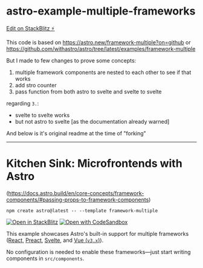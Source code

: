 # astro-example-multiple-frameworks

[Edit on StackBlitz ⚡️](https://stackblitz.com/edit/github-tkuvgl)

This code is based on https://astro.new/framework-multiple?on=github or https://github.com/withastro/astro/tree/latest/examples/framework-multiple

But I made to few changes to prove some concepts:

1. multiple framework components are nested to each other to see if that works
2. add stro counter
3. pass function from both astro to svelte and svelte to svelte

regarding `3.`:

- svelte to svelte works
- but not astro to svelte [as the documentation already warned]

And below is it's original readme at the time of "forking"

---

# Kitchen Sink: Microfrontends with Astro

(https://docs.astro.build/en/core-concepts/framework-components/#passing-props-to-framework-components)

```
npm create astro@latest -- --template framework-multiple
```

[![Open in StackBlitz](https://developer.stackblitz.com/img/open_in_stackblitz.svg)](https://stackblitz.com/github/withastro/astro/tree/latest/examples/framework-multiple)
[![Open with CodeSandbox](https://assets.codesandbox.io/github/button-edit-lime.svg)](https://codesandbox.io/s/github/withastro/astro/tree/latest/examples/framework-multiple)

This example showcases Astro's built-in support for multiple frameworks ([React](https://reactjs.org), [Preact](https://preactjs.com), [Svelte](https://svelte.dev), and [Vue (`v3.x`)](https://v3.vuejs.org/)).

No configuration is needed to enable these frameworks—just start writing components in `src/components`.
